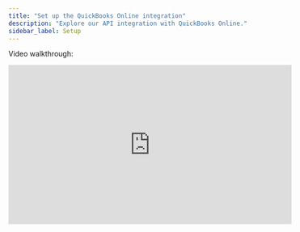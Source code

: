 ```yaml
---
title: "Set up the QuickBooks Online integration"
description: "Explore our API integration with QuickBooks Online."
sidebar_label: Setup
---
```


Video walkthrough:

<iframe
  width="560"
  height="315"
  src="https://www.youtube.com/embed/szC072mS1ks"
  title="YouTube video player"
  frameborder="0"
  allow="accelerometer; autoplay; clipboard-write; encrypted-media; gyroscope; picture-in-picture"
  allowfullscreen
/>

<hr/>

Before you can access data from customers who use QuickBooks Online for their accounting, you need to set up the QuickBooks Online integration.

You'll need to:

1. Create an app in the [Intuit Developer Portal](https://developer.intuit.com/).
2. Before production use, you need to enter some details about your app and complete the _App Assessment Questionnaire_ provided by Intuit. For help, see <a className="external" href="https://codat.zendesk.com/hc/en-gb/articles/4450200789661" target="_blank">QBO app assessment questionnaire</a> in the Codat Support portal.
3. Intuit reviews your questionnaire to ensure your app meets their platform requirements.
4. If your app is approved, you can access its production keys for use with the production integration.
5. Add your app's secure keys to the Codat Portal.

:::caution App keys

Your app development keys and production keys are not interchangeable. Development keys do _not_ work with live QuickBooks Online accounts.
:::

Before you begin, make sure you understand the different [QuickBooks Online environments](/integrations/accounting/quickbooksonline/accounting-quickbooksonline-new-setup#quickbooks-online-environments).

## QuickBooks Online environments

QuickBooks Online provides two separate environments:

- A **sandbox company** containing sample data for development and testing purposes. You automatically get one when you create a QBO developer account. See <a className="external" href="https://developer.intuit.com/app/developer/qbo/docs/develop/sandboxes/manage-your-sandboxes" target="_blank">Create and test with a sandbox company</a> in the Intuit developer documentation, or navigate to your profile, then **Sandbox**, in the [Intuit Developer Portal](https://developer.intuit.com/).
- A **live QuickBooks account** (including free trials).

Sandbox companies can only connect to a QuickBooks Online app using the app's development keys. Live accounts can only connect to a QuickBooks Online app using the app's production keys.

To support these environments, you'll find two separate integrations in the Codat Portal:

- **QuickBooks Online Sandbox**: for development and testing.
- **QuickBooks Online**: for production use.

This page explains how to configure both integrations.

## Create a QuickBooks Online app configured for sandbox

In the Intuit Developer Portal, create and register a QuickBooks Online app and then configure it for use with the QuickBooks Online Sandbox integration.

1. Sign in to the <a href="https://developer.intuit.com/" target="_blank">Intuit Developer Portal</a>.

   You can use your existing QuickBooks Online credentials to create a new Intuit Developer account.

2. Select **Dashboard** from the top menu to view the **My Apps Dashboard** page.

3. Click **Create an app**.

4. Select the **QuickBooks Online and Payments** option.

5. Provide the following information on the **Give your app a name** page:

   1. Enter a name for your app.
   2. Select the **com.intuit.quickbooks.accounting** scope.
   3. Click **Create app**.

   Your app is created and the **Develop your app** page is displayed.

6. In the left menu, select **Keys & credentials** under **Development Settings** to view the **Keys & OAuth** page.

7. Under **Redirect URIs**, click **Add URI** to add a new row to the table. Then, enter the redirect URI for the QuickBooks Online Sandbox integration:

   ```http
   https://quickbooksonlinesandbox.codat.io/oauth2/callback
   ```

   ![Enter the Redirect URI for the Codat QuickBooks Online Sandbox integration.](/img/old/2fbd2a6-intuit-developer_enter-sandbox-redirect-uri.png)

8. Click **Save**.

You can find your app's development keys — the **Client ID** and **Client Secret** — in the **Keys** section at the top of the **Keys & OAuth** page.

### Next steps

Next, add your app's development keys to the **QuickBooks Online Sandbox** integration, as described in [Add your app's secure keys to the Codat Portal](/integrations/accounting/quickbooksonline/accounting-quickbooksonline-new-setup#add-your-apps-secure-keys-to-the-codat-portal).

Alternatively, you can get your app's production keys as explained in the next procedure.

## Get production keys and configure app for production

Before you can access your app's production keys, you must complete the requirements described in this procedure. You can reuse the app you created earlier.

When the production keys are available, configure the app for use with the production integration.

Make sure you've [created a QuickBooks Online app configured for sandbox](/integrations/accounting/quickbooksonline/accounting-quickbooksonline-new-setup#create-a-quickbooks-online-app-configured-for-sandbox) first.

In the <a className="external" href="https://developer.intuit.com/" target="_blank">Intuit Developer Portal</a>:

1. In the left menu, select **Keys & credentials** under **Production Settings**.

   The **Get your app's production keys** page is displayed.

2. Next, you need to provide all the information requested in the **Add details about your app** checklist:

<img src="/img/old/904ecc7-qbo-production-keys-app-assessment-questionnaire-link.png" />

:::note Help with the app details checklist

You'll need to provide the following information:

- **Host domain:** URL of the domain host of your website or app.
- **Launch URL:** Initial URL for your app's authorization flow. If using no-code Link, provide the generic Link URL, which you can access in the Codat Portal.
- **Disconnect URL:** Link to the process for deauthorizing your app's access to QuickBooks Online. You can provide the URL of the [Disconnect a data source from a company](/platform-api#/operations/unlink-connection) endpoint. If you don't have a disconnect URL, provide a link to your website or app instead.

For app hosting details, see <a className="external" href="https://codat.zendesk.com/hc/en-gb/articles/4463989520669-QBO-app-hosting" target="_blank">QBO app hosting</a> in the Codat Support Portal.
:::

3. Click **Go to the app assessment questionnaire** to open the questionnaire. See [Complete the App Assessment Questionnaire](/integrations/accounting/quickbooksonline/accounting-quickbooksonline-new-setup#completing-the-app-assessment-questionnaire) below for guidance on answering the questionnaire.

4. When you've completed all the requirements and your questionnaire responses have been approved by Intuit, the page updates to display the production keys for your app (the Client ID and Client Secret) on the **Keys & OAuth** page.

5. Provide the following information on the **Keys & OAuth** page (accessed by selecting **Production Settings > Keys & credentials**):

   1. Under **Redirect URIs**, click **Add URI** to add a new row to the table.
   2. In the new row, enter the redirect URI for the QuickBooks Online (production) integration:

   ```http
   https://quickbooksonline.codat.io/oauth2/callback
   ```

6. Click **Save**.

When you've provided all the requested information, your app's production keys—the Client ID and Client Secret—are made available on the **Keys & OAuth** page. To find the keys, select **Keys & credentials** under **Production Settings**:

![](/img/old/853c0d4-intuit-developer-portal_select-production-keys-left-nav.png)

### Next steps

Next, add your production keys to the **QuickBooks Online integration**, as described in [Add your secure keys to Codat](/integrations/accounting/quickbooksonline/accounting-quickbooksonline-new-setup#add-your-secure-keys-to-codat), below.

## Completing the App Assessment Questionnaire

Before you can access your app's production keys, you must complete an _App Assessment Questionnaire_. Intuit will review your answers to make sure your app meets their <a className="external" href="https://developer.intuit.com/app/developer/qbo/docs/go-live/publish-app/platform-requirements" target="_blank">publishing requirements and guidelines</a>.

As a Codat client, you will be linked to a shortened version of the App Assessment Questionnaire. This happens automatically provided you have set the sandbox environment redirect URI to `https://quickbooksonlinesandbox.codat.io/oauth2/callback` according to [our instructions](/integrations/accounting/quickbooksonline/accounting-quickbooksonline-new-setup#create-a-quickbooks-online-app-configured-for-sandbox). 

Existing users should have received an email from Intuit with a link to the questionnaire. For recommended answers to the questions pertaining to Codat, see <a className="external" href="https://codat.zendesk.com/hc/en-gb/articles/4450200789661" target="_blank">QBO App Assessment Questionnaire</a> in the Codat Support Portal.

To access the questionnaire from the Intuit Developer Portal:

1. Select **Dashboard** from the top navigation bar.
2. Select **Production Settings**.
3. Click **Go to the app assessment questionnaire** at the bottom of the page.
4. Enter your answers then submit the questionnaire to Intuit.

## Add your app's secure keys to the Codat Portal

After you've created and configured a QuickBooks Online app, add the app's development or production keys to the corresponding integration (either sandbox or production) in the Codat Portal. When you're ready, enable the integration.

1.  In the Codat Portal, go to the <a className="external" href="https://app.codat.io/settings/integrations/accounting" target="_blank">**Accounting integrations**</a> page.
2.  Locate **QuickBooks Online Sandbox** or **QuickBooks Online**, then click **Set up**.
3.  Under **Integration settings**, enter the **Client ID** and **Client secret** from your QuickBooks Online app.
    - If you configured your app for the sandbox integration, enter your app's development keys.
    - If you configured your app for the production integration, enter your app's production keys.
4.  Click **Save**. A confirmation message appears if the settings were saved successfully.
5.  The **Enable QuickBooks Online Sandbox** or **Enable QuickBooks Online** dialog is displayed. Select whether to enable the integration now or later.

:::note
Make sure that your secure keys don't contain any spaces.
:::

## Enable the QuickBooks Online integration

1. In the Codat Portal, go to the <a className="external" href="https://app.codat.io/settings/integrations/accounting" target="blank">**Accounting integrations**</a> page.
2. Locate **QuickBooks Online** and click the toggle to enable the integration.

You can also click **Manage** to view the integration's settings page, and then enable the integration from there.
